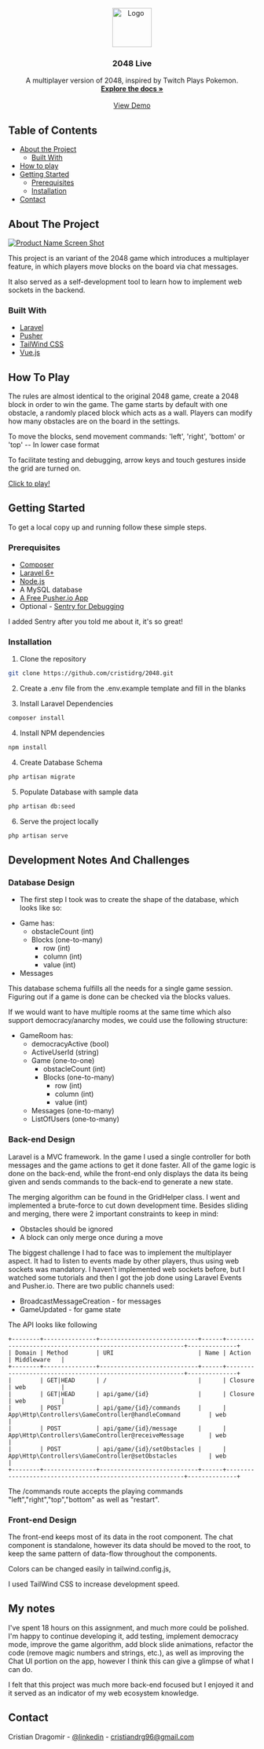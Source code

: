 <p align="center">
  <a href="https://github.com/cristidrg/2048">
    <img src="public/images/2048.png" alt="Logo" width="80" height="80">
  </a>

  <h3 align="center">2048 Live</h3>

  <p align="center">
    A multiplayer version of 2048, inspired by Twitch Plays Pokemon.
    <br />
    <a href="https://github.com/cristidrg/2048"><strong>Explore the docs »</strong></a>
    <br />
    <br />
    <a href="https://live-2048.herokuapp.com/">View Demo</a>
  </p>
</p>

## Table of Contents

* [About the Project](#about-the-project)
  * [Built With](#built-with)
* [How to play](#how-to-play)
* [Getting Started](#getting-started)
  * [Prerequisites](#prerequisites)
  * [Installation](#installation)
* [Contact](#contact)

## About The Project

[![Product Name Screen Shot][product-screenshot]](https://example.com)

This project is an variant of the 2048 game which introduces a multiplayer feature, in which players move blocks on the board via chat messages.

It also served as a self-development tool to learn how to implement web sockets in the backend.

### Built With

* [Laravel](https://laravel.com)
* [Pusher](https://pusher.com/)
* [TailWind CSS](https://tailwindcss.com/)
* [Vue.js](https://vuejs.org/)

## How To Play

The rules are almost identical to the original 2048 game, create a 2048 block in order to win the game.
The game starts by default with one obstacle, a randomly placed block which acts as a wall. 
Players can modify how many obstacles are on the board in the settings.

To move the blocks, send movement commands: 'left', 'right', 'bottom' or 'top' -- In lower case format

To facilitate testing and debugging, arrow keys and touch gestures inside the grid are turned on.

[Click to play!](https://live-2048.herokuapp.com/)

## Getting Started

To get a local copy up and running follow these simple steps.

### Prerequisites

* [Composer](https://getcomposer.org/doc/00-intro.md)
* [Laravel 6+](https://laravel.com/docs/6.x)
* [Node.js](https://nodejs.org/en/download/)
* A MySQL database
* [A Free Pusher.io App](https://dashboard.pusher.com/accounts/sign_up)
* Optional - [Sentry for Debugging](http://sentry.io/)

I added Sentry after you told me about it, it's so great!

### Installation
 
1. Clone the repository
```sh
git clone https://github.com/cristidrg/2048.git
```
2. Create a .env file from the .env.example template and fill in the blanks

3. Install Laravel Dependencies
```sh
composer install
```

4. Install NPM dependencies
```sh
npm install
```

4. Create Database Schema
```sh
php artisan migrate
```

5. Populate Database with sample data
```sh
php artisan db:seed
```

6. Serve the project locally
``` sh
php artisan serve
```

<!-- ROADMAP -->
## Development Notes And Challenges

### Database Design
* The first step I took was to create the shape of the database, which looks like so:
- Game has:
    - obstacleCount (int)
    - Blocks (one-to-many)
        - row (int)
        - column (int)
        - value (int)
- Messages

This database schema fulfills all the needs for a single game session. Figuring out if a game
is done can be checked via the blocks values.

If we would want to have multiple rooms at the same time which also support
democracy/anarchy modes, we could use the following structure:

- GameRoom has:
    - democracyActive (bool)
    - ActiveUserId (string)
    - Game (one-to-one)
        - obstacleCount (int)
        - Blocks (one-to-many)
            - row (int)
            - column (int)
            - value (int)
    - Messages (one-to-many)
    - ListOfUsers (one-to-many)

### Back-end Design
Laravel is a MVC framework. In the game I used a single controller for both messages and the game actions to get it done faster.
All of the game logic is done on the back-end, while the front-end only displays the data its being given and sends commands to the back-end
to generate a new state.

The merging algorithm can be found in the GridHelper class. I went and implemented a brute-force to cut down development time.
Besides sliding and merging, there were 2 important constraints to keep in mind:
* Obstacles should be ignored
* A block can only merge once during a move

The biggest challenge I had to face was to implement the multiplayer aspect. It had to listen to events made by other players, thus
using web sockets was mandatory. I haven't implemented web sockets before, but I watched some tutorials and then I got the job done
using Laravel Events and Pusher.io. There are two public channels used:

- BroadcastMessageCreation - for messages
- GameUpdated - for game state

The API looks like following
```
+--------+---------------+----------------------------+------+----------------------------------------------------------+--------------+
| Domain | Method        | URI                        | Name | Action                                                   | Middleware   |
+--------+---------------+----------------------------+------+----------------------------------------------------------+--------------+
|        | GET|HEAD      | /                          |      | Closure                                                  | web          |
|        | GET|HEAD      | api/game/{id}              |      | Closure                                                  | web          |
|        | POST          | api/game/{id}/commands     |      | App\Http\Controllers\GameController@handleCommand        | web          |
|        | POST          | api/game/{id}/message      |      | App\Http\Controllers\GameController@receiveMessage       | web          |
|        | POST          | api/game/{id}/setObstacles |      | App\Http\Controllers\GameController@setObstacles         | web          |
+--------+---------------+----------------------------+------+----------------------------------------------------------+--------------+
```
The /commands route accepts the playing commands "left","right","top","bottom" as well as "restart".

### Front-end Design
The front-end keeps most of its data in the root component. The chat component is standalone, however its data should be moved to the root,
to keep the same pattern of data-flow throughout the components.

Colors can be changed easily in tailwind.config.js, 

I used TailWind CSS to increase development speed.


## My notes
I've spent 18 hours on this assignment, and much more could be polished. I'm happy to continue developing it, add testing, implement democracy mode,
improve the game algorithm, add block slide animations, refactor the code (remove magic numbers and strings, etc.), as well as improving the Chat UI portion on the app,
however I think this can give a glimpse of what I can do.

I felt that this project was much more back-end focused but I enjoyed it and it served as an indicator of my web ecosystem knowledge.

## Contact
Cristian Dragomir - [@linkedin](https://www.linkedin.com/in/cristidrg/) - cristiandrg96@gmail.com

<!-- IMAGES -->
[product-screenshot]: public/images/product.png